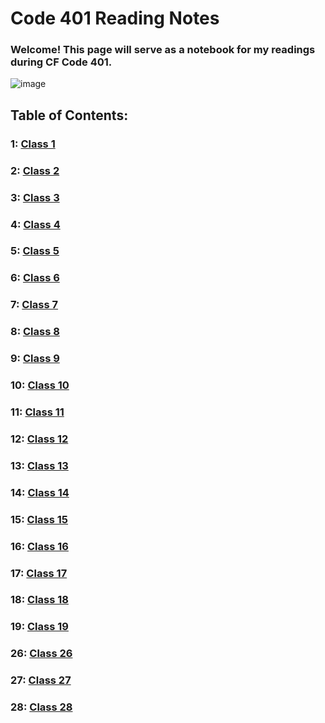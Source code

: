 # Code 401 Reading Notes
### Welcome! This page will serve as a notebook for my readings during CF Code 401.
![image](https://inteng-storage.s3.amazonaws.com/img/iea/9lwjAVnM6E/sizes/ocde_resize_md.jpg)
## Table of Contents:
### 1: [Class 1](../401/class-1.md)
### 2: [Class 2](../401/class-2.md)
### 3: [Class 3](../401/class-3.md)
### 4: [Class 4](../401/class-4.md)
### 5: [Class 5](../401/class-5.md)
### 6: [Class 6](../401/class-6.md)
### 7: [Class 7](../401/class-7.md)
### 8: [Class 8](../401/class-8.md)
### 9: [Class 9](../401/class-9.md)
### 10: [Class 10](../401/class-10.md)
### 11: [Class 11](../401/class-11.md)
### 12: [Class 12](../401/class-12.md)
### 13: [Class 13](../401/class-13.md)
### 14: [Class 14](../401/class-14.md)
### 15: [Class 15](../401/class-15.md)
### 16: [Class 16](../401/class-16.md)
### 17: [Class 17](../401/class-17.md)
### 18: [Class 18](../401/class-18.md)
### 19: [Class 19](../401/class-19.md)
### 26: [Class 26](../401/class-26.md)
### 27: [Class 27](../401/class-27.md)
### 28: [Class 28](../401/class-28.md)
